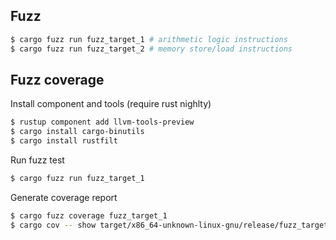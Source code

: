## Fuzz

```sh
$ cargo fuzz run fuzz_target_1 # arithmetic logic instructions
$ cargo fuzz run fuzz_target_2 # memory store/load instructions
```

## Fuzz coverage

Install component and tools (require rust nighlty)

```sh
$ rustup component add llvm-tools-preview
$ cargo install cargo-binutils
$ cargo install rustfilt
```

Run fuzz test

```sh
$ cargo fuzz run fuzz_target_1
```

Generate coverage report

```sh
$ cargo fuzz coverage fuzz_target_1
$ cargo cov -- show target/x86_64-unknown-linux-gnu/release/fuzz_target_1 --Xdemangler=rustfilt --format=html -instr-profile=coverage/fuzz_target_1/coverage.profdata --name=ckb --line-coverage-gt=1> /tmp/report.html
```
